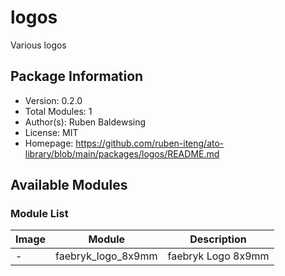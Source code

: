 # logos

Various logos

## Package Information

- Version: 0.2.0
- Total Modules: 1
- Author(s): Ruben Baldewsing
- License: MIT
- Homepage: https://github.com/ruben-iteng/ato-library/blob/main/packages/logos/README.md

## Available Modules

### Module List

| Image | Module | Description |
|-------|--------|-------------|
|-| faebryk_logo_8x9mm | faebryk Logo 8x9mm |
